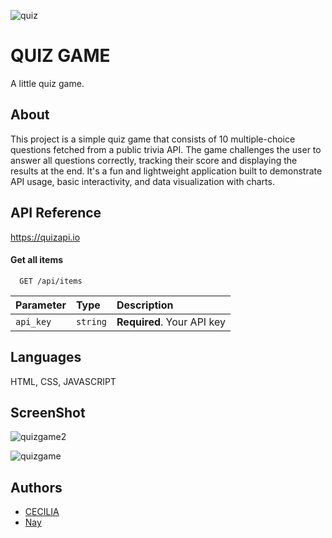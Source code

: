 ![quiz](https://github.com/user-attachments/assets/7f015c46-615f-4efd-84be-3e8729537eb9)

# QUIZ GAME

A little quiz game.


## About
This project is a simple quiz game that consists of 10 multiple-choice questions fetched from a public trivia API. The game challenges the user to answer all questions correctly, tracking their score and displaying the results at the end. It's a fun and lightweight application built to demonstrate API usage, basic interactivity, and data visualization with charts.
## API Reference
https://quizapi.io
#### Get all items

```http
  GET /api/items
```

| Parameter | Type     | Description                |
| :-------- | :------- | :------------------------- |
| `api_key` | `string` | **Required**. Your API key |


## Languages
HTML,
CSS,
JAVASCRIPT

## ScreenShot
![quizgame2](https://github.com/user-attachments/assets/9378db43-b8e0-4fb3-a72f-7c3b73a7adf2)

![quizgame](https://github.com/user-attachments/assets/a5e76fa9-4e36-40ca-9c0e-e64f92b7c7c3)

## Authors

- [CECILIA](https://github.com/cesytar-web)
- [Nay](https://github.com/naytxi)
